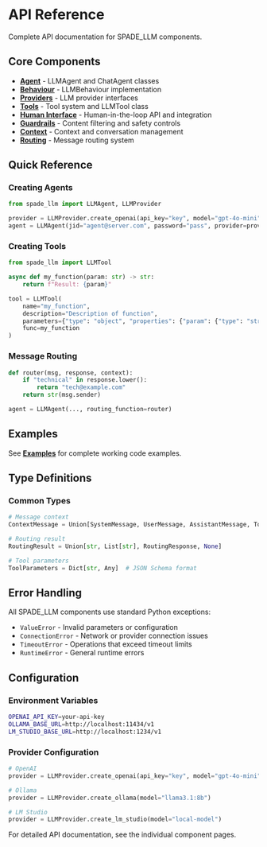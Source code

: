 # API Reference

Complete API documentation for SPADE_LLM components.

## Core Components

- **[Agent](api/agent/)** - LLMAgent and ChatAgent classes
- **[Behaviour](api/behaviour/)** - LLMBehaviour implementation  
- **[Providers](api/providers/)** - LLM provider interfaces
- **[Tools](api/tools/)** - Tool system and LLMTool class
- **[Human Interface](api/human-interface/)** - Human-in-the-loop API and integration
- **[Guardrails](api/guardrails/)** - Content filtering and safety controls
- **[Context](api/context/)** - Context and conversation management
- **[Routing](api/routing/)** - Message routing system

## Quick Reference

### Creating Agents

```python
from spade_llm import LLMAgent, LLMProvider

provider = LLMProvider.create_openai(api_key="key", model="gpt-4o-mini")
agent = LLMAgent(jid="agent@server.com", password="pass", provider=provider)
```

### Creating Tools

```python
from spade_llm import LLMTool

async def my_function(param: str) -> str:
    return f"Result: {param}"

tool = LLMTool(
    name="my_function",
    description="Description of function",
    parameters={"type": "object", "properties": {"param": {"type": "string"}}, "required": ["param"]},
    func=my_function
)
```

### Message Routing

```python
def router(msg, response, context):
    if "technical" in response.lower():
        return "tech@example.com"
    return str(msg.sender)

agent = LLMAgent(..., routing_function=router)
```

## Examples

See **[Examples](examples/)** for complete working code examples.

## Type Definitions

### Common Types

```python
# Message context
ContextMessage = Union[SystemMessage, UserMessage, AssistantMessage, ToolResultMessage]

# Routing result
RoutingResult = Union[str, List[str], RoutingResponse, None]

# Tool parameters
ToolParameters = Dict[str, Any]  # JSON Schema format
```

## Error Handling

All SPADE_LLM components use standard Python exceptions:

- `ValueError` - Invalid parameters or configuration
- `ConnectionError` - Network or provider connection issues  
- `TimeoutError` - Operations that exceed timeout limits
- `RuntimeError` - General runtime errors

## Configuration

### Environment Variables

```bash
OPENAI_API_KEY=your-api-key
OLLAMA_BASE_URL=http://localhost:11434/v1
LM_STUDIO_BASE_URL=http://localhost:1234/v1
```

### Provider Configuration

```python
# OpenAI
provider = LLMProvider.create_openai(api_key="key", model="gpt-4o-mini")

# Ollama  
provider = LLMProvider.create_ollama(model="llama3.1:8b")

# LM Studio
provider = LLMProvider.create_lm_studio(model="local-model")
```

For detailed API documentation, see the individual component pages.

